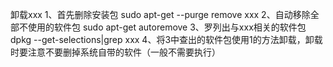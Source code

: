 卸载xxx
1、首先删除安装包
    sudo apt-get --purge remove xxx
2、自动移除全部不使用的软件包
    sudo apt-get autoremove
3、罗列出与xxx相关的软件包
    dpkg --get-selections|grep xxx
4、将3中查出的软件包使用1的方法卸载，卸载时要注意不要删掉系统自带的软件（一般不需要执行）